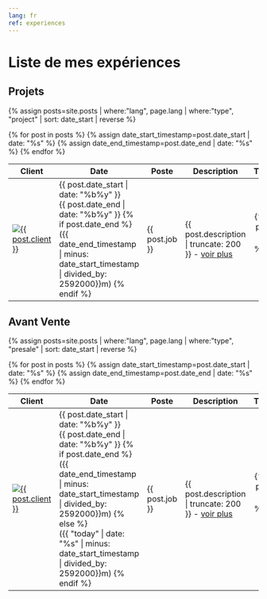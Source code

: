 ```yaml
---
lang: fr
ref: experiences
---
```


# Liste de mes expériences

## Projets

{% assign posts=site.posts | where:"lang", page.lang  | where:"type", "project" | sort: date_start | reverse %}
<table>
    <thead>
      <tr>
        <th>Client</th>
        <th>Date</th>
        <th>Poste</th>
        <th>Description</th>
        <th>Technologies</th>
      </tr>
    </thead>
    <tbody>
        {% for post in posts %}
        <tr>
            {% assign date_start_timestamp=post.date_start | date: "%s" %}
            {% assign date_end_timestamp=post.date_end | date: "%s" %}
            <td><a class="post-link" href="{{ post.url | prepend: site.baseurl }}"><img src="/assets/images/customer/{{ post.client }}.png" alt="{{ post.client }}" style="max-width: 100px;"/></a></td>
            <td>{{ post.date_start | date: "%b%y" }}<br>{{ post.date_end | date: "%b%y" }}
              {% if post.date_end %}
                <br>({{ date_end_timestamp | minus: date_start_timestamp | divided_by: 2592000}}m)
              {% endif %}
            </td>
            <td>{{ post.job }}</td>
            <td>{{ post.description | truncate: 200 }} - <a class="post-link" href="{{ post.url | prepend: site.baseurl }}">voir plus</a></td>
            <td style="text-align: center;">{% for tech in post.technos %}<img src="/assets/images/skills/{{ tech }}.png" alt="{{ tech }}" style="max-width: 50px; max-height: 50px; margin: 5px"/>{% endfor %}</td>
        </tr>
        {% endfor %}
    </tbody>
</table>

## Avant Vente

{% assign posts=site.posts | where:"lang", page.lang | where:"type", "presale" | sort: date_start | reverse %}
<table>
    <thead>
      <tr>
        <th>Client</th>
        <th>Date</th>
        <th>Poste</th>
        <th>Description</th>
        <th>Technologies</th>
      </tr>
    </thead>
    <tbody>
        {% for post in posts %}
        <tr>
            {% assign date_start_timestamp=post.date_start | date: "%s" %}
            {% assign date_end_timestamp=post.date_end | date: "%s" %}
            <td><a class="post-link" href="{{ post.url | prepend: site.baseurl }}"><img src="/assets/images/customer/{{ post.client }}.png" alt="{{ post.client }}" style="max-width: 100px;"/></a></td>
            <td>{{ post.date_start | date: "%b%y" }}<br>{{ post.date_end | date: "%b%y" }}
              {% if post.date_end %}
                <br>({{ date_end_timestamp | minus: date_start_timestamp | divided_by: 2592000}}m)
              {% else %}
                <br>({{ "today" | date: "%s" | minus: date_start_timestamp | divided_by: 2592000}}m)
              {% endif %}
            </td>
            <td>{{ post.job }}</td>
            <td>{{ post.description | truncate: 200 }} - <a class="post-link" href="{{ post.url | prepend: site.baseurl }}">voir plus</a></td>
            <td style="text-align: center;">{% for tech in post.technos %}<img src="/assets/images/skills/{{ tech }}.png" alt="{{ tech }}" style="max-width: 50px; max-height: 50px; margin: 5px"/>{% endfor %}</td>
        </tr>
        {% endfor %}
    </tbody>
</table>